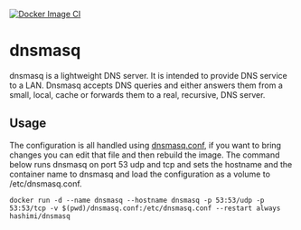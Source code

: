 [![Docker Image CI](https://github.com/aliomid730/cacti/actions/workflows/docker-image.yml/badge.svg)](https://github.com/aliomid730/cacti/actions/workflows/docker-image.yml)

# dnsmasq
dnsmasq is a lightweight DNS server. It is intended to provide DNS service to a LAN.
Dnsmasq accepts DNS queries and either answers them from a small, local, cache or forwards them to a real, recursive, DNS server.

## Usage
The configuration is all handled using [dnsmasq.conf](https://raw.githubusercontent.com/aliomid730/dnsmasq/main/dnsmasq.conf), if you want to bring changes you can edit that file and then rebuild the image.
The command below runs dnsmasq on port 53 udp and tcp and sets the hostname and the container name to dnsmasq and load the configuration as a volume to /etc/dnsmasq.conf.

```
docker run -d --name dnsmasq --hostname dnsmasq -p 53:53/udp -p 53:53/tcp -v $(pwd)/dnsmasq.conf:/etc/dnsmasq.conf --restart always hashimi/dnsmasq
```
